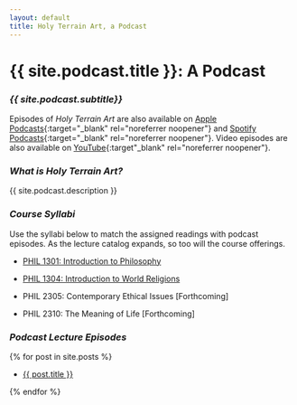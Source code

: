 ```yaml
---
layout: default
title: Holy Terrain Art, a Podcast
---
```


# {{ site.podcast.title }}: A Podcast

### *{{ site.podcast.subtitle}}*

Episodes of *Holy Terrain Art* are also available on [Apple Podcasts](https://podcasts.apple.com/us/podcast/holy-terrain-art/id1841546111){:target="_blank" rel="noreferrer noopener"} and [Spotify Podcasts](https://open.spotify.com/show/6DVqh1VNayxnUWucSoIG9h){:target="_blank" rel="noreferrer noopener"}. Video episodes are also available on [YouTube](https://youtube.com/@HolyTerrainArt){:target"_blank" rel="noreferrer noopener"}.


### *What is Holy Terrain Art?*

{{ site.podcast.description }}


### *Course Syllabi*

Use the syllabi below to match the assigned readings with podcast episodes. As the lecture catalog expands, so too will the course offerings.

* [PHIL 1301: Introduction to Philosophy](/assets/pdfs/hillj-phil-1301-syllabus.pdf)

* [PHIL 1304: Introduction to World Religions](/assets/pdfs/hillj-phil-1301-syllabus.pdf)

* PHIL 2305: Contemporary Ethical Issues [Forthcoming]

* PHIL 2310: The Meaning of Life [Forthcoming]


### *Podcast Lecture Episodes*

{% for post in site.posts %}

<div>
  <ul>
    <li><a href="{{ post.url }}">{{ post.title }}</a></li>
  </ul>
</div>

{% endfor %}
